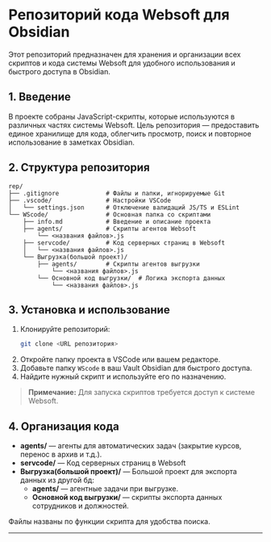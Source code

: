 
# Репозиторий кода Websoft для Obsidian

Этот репозиторий предназначен для хранения и организации всех скриптов и кода системы Websoft для удобного использования и быстрого доступа в Obsidian.

## 1. Введение

В проекте собраны JavaScript-скрипты, которые используются в различных частях системы Websoft. Цель репозитория — предоставить единое хранилище для кода, облегчить просмотр, поиск и повторное использование в заметках Obsidian.

## 2. Структура репозитория

```
rep/
├── .gitignore             # Файлы и папки, игнорируемые Git
├── .vscode/               # Настройки VSCode
│   └── settings.json      # Отключение валидаций JS/TS и ESLint
└── WScode/                # Основная папка со скриптами
    ├── info.md            # Введение и описание проекта
    ├── agents/            # Скрипты агентов Websoft 
        └── <названия файлов>.js
    ├── servcode/          # Код серверных страниц в Websoft
    │   └── <названия файлов>.js
    └── Выгрузка(большой проект)/
        ├── agents/        # Скрипты агентов выгрузки
            └── <названия файлов>.js        
        └── Основной код выгрузки/  # Логика экспорта данных
            └── <названия файлов>.js  
```

## 3. Установка и использование

1. Клонируйте репозиторий:
   ```bash
   git clone <URL репозитория>
   ```
2. Откройте папку проекта в VSCode или вашем редакторе.
3. Добавьте папку `WScode` в ваш Vault Obsidian для быстрого доступа.
4. Найдите нужный скрипт и используйте его по назначению.

> **Примечание:** Для запуска скриптов требуется доступ к системе Websoft.

## 4. Организация кода

- **agents/** — агенты для автоматических задач (закрытие курсов, перенос в архив и т.д.).
- **servcode/** — Код серверных страниц в Websoft
- **Выгрузка(большой проект)/** — Большой проект для экспорта данных из другой бд:
  - **agents/** — агентные задачи при выгрузке.
  - **Основной код выгрузки/** — скрипты экспорта данных сотрудников и должностей.

Файлы названы по функции скрипта для удобства поиска.

---
